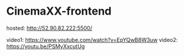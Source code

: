 # CinemaXX-frontend

hosted: http://52.90.82.222:5500/

video1: https://www.youtube.com/watch?v=EpYQwB8W3uw
video2: https://youtu.be/PSMyXxcutUg
